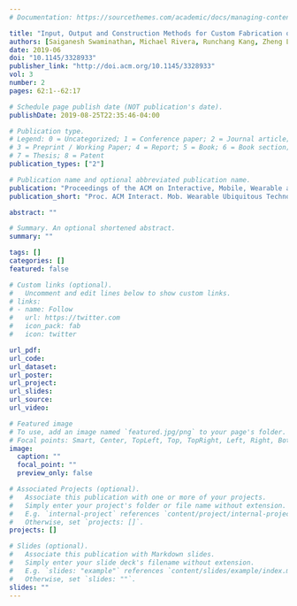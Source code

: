 ```yaml
---
# Documentation: https://sourcethemes.com/academic/docs/managing-content/

title: "Input, Output and Construction Methods for Custom Fabrication of Room-Scale Deployable Pneumatic Structures"
authors: [Saiganesh Swaminathan, Michael Rivera, Runchang Kang, Zheng Luo, Kadri Bugra Ozutemiz, Scott E. Hudson]
date: 2019-06
doi: "10.1145/3328933"
publisher_link: "http://doi.acm.org/10.1145/3328933"
vol: 3
number: 2
pages: 62:1--62:17

# Schedule page publish date (NOT publication's date).
publishDate: 2019-08-25T22:35:46-04:00

# Publication type.
# Legend: 0 = Uncategorized; 1 = Conference paper; 2 = Journal article;
# 3 = Preprint / Working Paper; 4 = Report; 5 = Book; 6 = Book section;
# 7 = Thesis; 8 = Patent
publication_types: ["2"]

# Publication name and optional abbreviated publication name.
publication: "Proceedings of the ACM on Interactive, Mobile, Wearable and Ubiquitous Technologies"
publication_short: "Proc. ACM Interact. Mob. Wearable Ubiquitous Technol."

abstract: ""

# Summary. An optional shortened abstract.
summary: ""

tags: []
categories: []
featured: false

# Custom links (optional).
#   Uncomment and edit lines below to show custom links.
# links:
# - name: Follow
#   url: https://twitter.com
#   icon_pack: fab
#   icon: twitter

url_pdf:
url_code:
url_dataset:
url_poster:
url_project:
url_slides:
url_source:
url_video:

# Featured image
# To use, add an image named `featured.jpg/png` to your page's folder. 
# Focal points: Smart, Center, TopLeft, Top, TopRight, Left, Right, BottomLeft, Bottom, BottomRight.
image:
  caption: ""
  focal_point: ""
  preview_only: false

# Associated Projects (optional).
#   Associate this publication with one or more of your projects.
#   Simply enter your project's folder or file name without extension.
#   E.g. `internal-project` references `content/project/internal-project/index.md`.
#   Otherwise, set `projects: []`.
projects: []

# Slides (optional).
#   Associate this publication with Markdown slides.
#   Simply enter your slide deck's filename without extension.
#   E.g. `slides: "example"` references `content/slides/example/index.md`.
#   Otherwise, set `slides: ""`.
slides: ""
---
```

